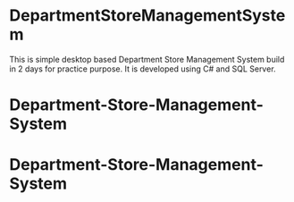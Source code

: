 # DepartmentStoreManagementSystem
This is simple desktop based Department Store Management System build in 2 days for practice purpose. It is developed using C# and SQL Server. 
# Department-Store-Management-System
# Department-Store-Management-System
